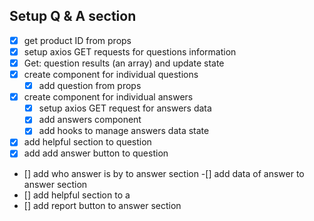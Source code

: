## Setup Q & A section

- [x] get product ID from props
- [x] setup axios GET requests for questions information
- [x] Get: question results (an array) and update state
- [x] create component for individual questions
  - [x] add question from props
- [x] create component for individual answers
  - [x] setup axios GET request for answers data
  - [x] add answers component
  - [x] add hooks to manage answers data state
- [x] add helpful section to question
- [x] add add answer button to question
- [] add who answer is by to answer section
-[] add data of answer to answer section
- [] add helpful section to a
- [] add report button to answer section